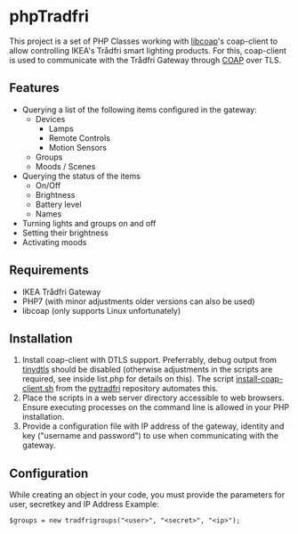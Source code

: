 # phpTradfri
This project is a set of PHP Classes working with [libcoap](https://github.com/obgm/libcoap)'s coap-client to allow controlling IKEA's Trådfri smart lighting products. For this, coap-client is used to communicate with the Trådfri Gateway through [COAP](https://tools.ietf.org/html/rfc7252) over TLS.
## Features
* Querying a list of the following items configured in the gateway:
  * Devices
    * Lamps
    * Remote Controls
    * Motion Sensors
  * Groups
  * Moods / Scenes
* Querying the status of the items 
  * On/Off
  * Brightness
  * Battery level
  * Names
* Turning lights and groups on and off
* Setting their brightness
* Activating moods
## Requirements
* IKEA Trådfri Gateway
* PHP7 (with minor adjustments older versions can also be used)
* libcoap (only supports Linux unfortunately)
## Installation
1. Install coap-client with DTLS support. Preferrably, debug output from [tinydtls](https://projects.eclipse.org/projects/iot.tinydtls) should be disabled (otherwise adjustments in the scripts are required, see inside list.php for details on this). The script [install-coap-client.sh](https://github.com/ggravlingen/pytradfri/blob/master/script/install-coap-client.sh) from the [pytradfri](https://github.com/ggravlingen/pytradfri) repository automates this.
2. Place the scripts in a web server directory accessible to web browsers. Ensure executing processes on the command line is allowed in your PHP installation.
3. Provide a configuration file with IP address of the gateway, identity and key ("username and password") to use when communicating with the gateway.
## Configuration
While creating an object in your code, you must provide the parameters for user, secretkey and IP Address
Example:
```
$groups = new tradfrigroups("<user>", "<secret>", "<ip>");
```
